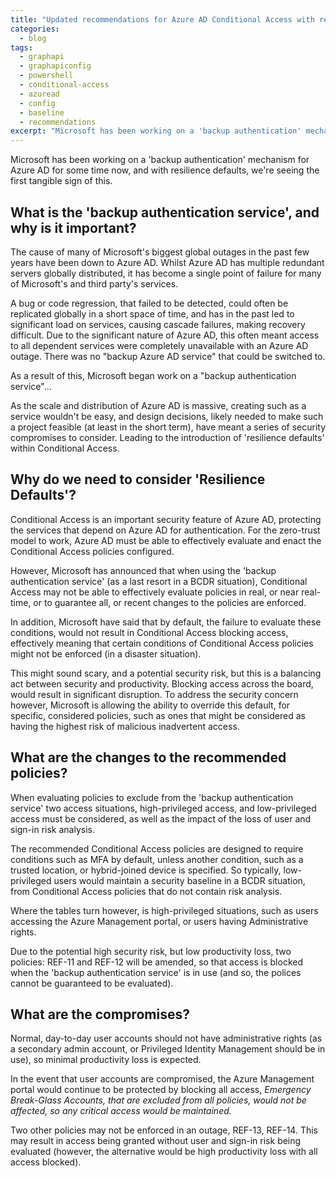 ```yaml
---
title: "Updated recommendations for Azure AD Conditional Access with resilience defaults"
categories:
  - blog
tags:
  - graphapi
  - graphapiconfig
  - powershell
  - conditional-access
  - azuread
  - config
  - baseline
  - recommendations
excerpt: "Microsoft has been working on a 'backup authentication' mechanism for Azure AD for some time now, and with resilience defaults..."
---
```

Microsoft has been working on a 'backup authentication' mechanism for Azure AD for some time now, and with resilience defaults, we're seeing the first tangible sign of this.

## What is the 'backup authentication service', and why is it important? ##
The cause of many of Microsoft's biggest global outages in the past few years have been down to Azure AD. Whilst Azure AD has multiple redundant servers globally distributed, it has become a single point of failure for many of Microsoft's and third party's services.

A bug or code regression, that failed to be detected, could often be replicated globally in a short space of time, and has in the past led to significant load on services, causing cascade failures, making recovery difficult. Due to the significant nature of Azure AD, this often meant access to all dependent services were completely unavailable with an Azure AD outage. There was no "backup Azure AD service" that could be switched to.

As a result of this, Microsoft began work on a "backup authentication service"...

As the scale and distribution of Azure AD is massive, creating such as a service wouldn't be easy, and design decisions, likely needed to make such a project feasible (at least in the short term), have meant a series of security compromises to consider. Leading to the introduction of 'resilience defaults' within Conditional Access.

## Why do we need to consider 'Resilience Defaults'? ##

Conditional Access is an important security feature of Azure AD, protecting the services that depend on Azure AD for authentication. For the zero-trust model to work, Azure AD must be able to effectively evaluate and enact the Conditional Access policies configured.

However, Microsoft has announced that when using the 'backup authentication service' (as a last resort in a BCDR situation), Conditional Access may not be able to effectively evaluate policies in real, or near real-time, or to guarantee all, or recent changes to the policies are enforced.

In addition, Microsoft have said that by default, the failure to evaluate these conditions, would not result in Conditional Access blocking access, effectively meaning that certain conditions of Conditional Access policies might not be enforced (in a disaster situation).

This might sound scary, and a potential security risk, but this is a balancing act between security and productivity. Blocking access across the board, would result in significant disruption. To address the security concern however, Microsoft is allowing the ability to override this default, for specific, considered policies, such as ones that might be considered as having the highest risk of malicious inadvertent access.

## What are the changes to the recommended policies? ##

When evaluating policies to exclude from the 'backup authentication service' two access situations, high-privileged access, and low-privileged access must be considered, as well as the impact of the loss of user and sign-in risk analysis. 

The recommended Conditional Access policies are designed to require conditions such as MFA by default, unless another condition, such as a trusted location, or hybrid-joined device is specified. So typically, low-privileged users would maintain a security baseline in a BCDR situation, from Conditional Access policies that do not contain risk analysis.

Where the tables turn however, is high-privileged situations, such as users accessing the Azure Management portal, or users having Administrative rights. 

Due to the potential high security risk, but low productivity loss, two policies: REF-11 and REF-12 will be amended, so that access is blocked when the 'backup authentication service' is in use (and so, the polices cannot be guaranteed to be evaluated).

## What are the compromises? ##

Normal, day-to-day user accounts should not have administrative rights (as a secondary admin account, or Privileged Identity Management should be in use), so minimal productivity loss is expected.

In the event that user accounts are compromised, the Azure Management portal would continue to be protected by blocking all access, *Emergency Break-Glass Accounts, that are excluded from all policies, would not be affected, so any critical access would be maintained.*

Two other policies may not be enforced in an outage, REF-13, REF-14. This may result in access being granted without user and sign-in risk being evaluated (however, the alternative would be high productivity loss with all access blocked).